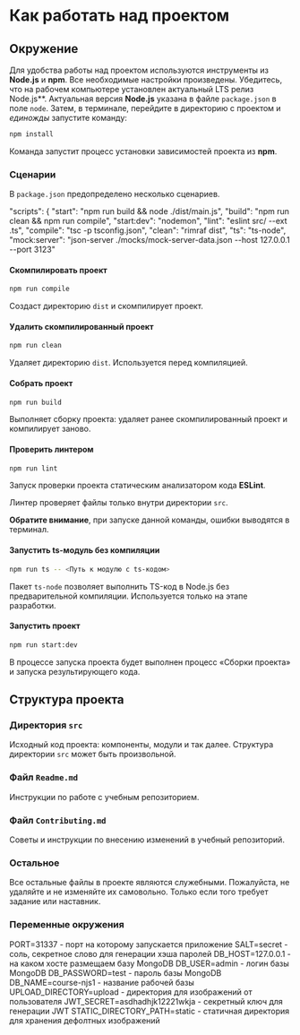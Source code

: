 # Как работать над проектом

## Окружение

Для удобства работы над проектом используются инструменты из **Node.js** и **npm**. Все необходимые настройки произведены. Убедитесь, что на рабочем компьютере установлен актуальный LTS релиз Node.js**. Актуальная версия **Node.js** указана в файле `package.json` в поле `node`. Затем, в терминале, перейдите в директорию с проектом и _единожды_ запустите команду:

```bash
npm install
```

Команда запустит процесс установки зависимостей проекта из **npm**.

### Сценарии

В `package.json` предопределено несколько сценариев.

"scripts": {
    "start": "npm run build && node ./dist/main.js",
    "build": "npm run clean && npm run compile",
    "start:dev": "nodemon", <!-- npm run ts -- --files ./src/main.ts | pino-pretty --colorize --translateTime SYS:standard -->
    "lint": "eslint src/ --ext .ts",
    "compile": "tsc -p tsconfig.json",
    "clean": "rimraf dist",
    "ts": "ts-node",
    "mock:server": "json-server ./mocks/mock-server-data.json --host 127.0.0.1 --port 3123"

#### Скомпилировать проект

```bash
npm run compile
```

Создаст директорию `dist` и скомпилирует проект.

#### Удалить скомпилированный проект

```bash
npm run clean
```

Удаляет директорию `dist`. Используется перед компиляцией.

#### Собрать проект

```bash
npm run build
```

Выполняет сборку проекта: удаляет ранее скомпилированный проект и компилирует заново.

#### Проверить линтером

```bash
npm run lint
```

Запуск проверки проекта статическим анализатором кода **ESLint**.

Линтер проверяет файлы только внутри директории `src`.

**Обратите внимание**, при запуске данной команды, ошибки выводятся в терминал.

#### Запустить ts-модуль без компиляции

```bash
npm run ts -- <Путь к модулю с ts-кодом>
```

Пакет `ts-node` позволяет выполнить TS-код в Node.js без предварительной компиляции. Используется только на этапе разработки.

#### Запустить проект

```bash
npm run start:dev
```

В процессе запуска проекта будет выполнен процесс «Сборки проекта» и запуска результирующего кода.

## Структура проекта

### Директория `src`

Исходный код проекта: компоненты, модули и так далее. Структура директории `src` может быть произвольной.

### Файл `Readme.md`

Инструкции по работе с учебным репозиторием.

### Файл `Contributing.md`

Советы и инструкции по внесению изменений в учебный репозиторий.

### Остальное

Все остальные файлы в проекте являются служебными. Пожалуйста, не удаляйте и не изменяйте их самовольно. Только если того требует задание или наставник.

### Переменные окружения

PORT=31337 - порт на которому запускается приложение
SALT=secret - соль, секретное слово для генерации хэша паролей
DB_HOST=127.0.0.1 - на каком хосте размещаем базу MongoDB
DB_USER=admin - логин базы MongoDB
DB_PASSWORD=test - пароль базы MongoDB
DB_NAME=course-njs1 - название рабочей базы
UPLOAD_DIRECTORY=upload - директория для изображений от пользователя
JWT_SECRET=asdhadhjk12221wkja - секретный ключ для генерации JWT
STATIC_DIRECTORY_PATH=static - статичная директория для хранения дефолтных изображений